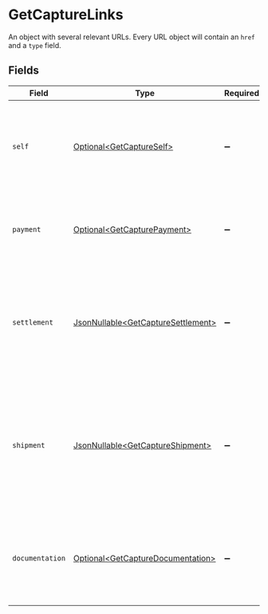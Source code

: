 # GetCaptureLinks

An object with several relevant URLs. Every URL object will contain an `href` and a `type` field.


## Fields

| Field                                                                                                                                     | Type                                                                                                                                      | Required                                                                                                                                  | Description                                                                                                                               |
| ----------------------------------------------------------------------------------------------------------------------------------------- | ----------------------------------------------------------------------------------------------------------------------------------------- | ----------------------------------------------------------------------------------------------------------------------------------------- | ----------------------------------------------------------------------------------------------------------------------------------------- |
| `self`                                                                                                                                    | [Optional\<GetCaptureSelf>](../../models/operations/GetCaptureSelf.md)                                                                    | :heavy_minus_sign:                                                                                                                        | In v2 endpoints, URLs are commonly represented as objects with an `href` and `type` field.                                                |
| `payment`                                                                                                                                 | [Optional\<GetCapturePayment>](../../models/operations/GetCapturePayment.md)                                                              | :heavy_minus_sign:                                                                                                                        | The API resource URL of the [payment](get-payment) that this capture belongs to.                                                          |
| `settlement`                                                                                                                              | [JsonNullable\<GetCaptureSettlement>](../../models/operations/GetCaptureSettlement.md)                                                    | :heavy_minus_sign:                                                                                                                        | The API resource URL of the [settlement](get-settlement) this capture has been settled with. Not present if not yet settled.              |
| `shipment`                                                                                                                                | [JsonNullable\<GetCaptureShipment>](../../models/operations/GetCaptureShipment.md)                                                        | :heavy_minus_sign:                                                                                                                        | The API resource URL of the [shipment](get-shipment) this capture is associated with. Not present if it isn't associated with a shipment. |
| `documentation`                                                                                                                           | [Optional\<GetCaptureDocumentation>](../../models/operations/GetCaptureDocumentation.md)                                                  | :heavy_minus_sign:                                                                                                                        | In v2 endpoints, URLs are commonly represented as objects with an `href` and `type` field.                                                |